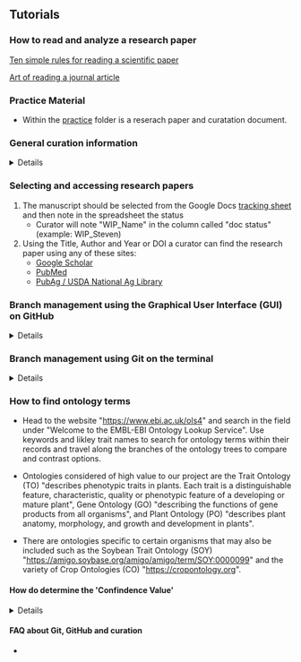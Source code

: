 ## Tutorials

### How to read and analyze a research paper

[Ten simple rules for reading a scientific paper](/student_tutorials/Carery_Steiner_2020.pdf)

[Art of reading a journal article](/student_tutorials/Subramanyam_2013.pdf)

### Practice Material
- Within the [practice](https://github.com/legumeinfo/gene-function-registry/tree/main/student_tutorials/practice) folder is a reserach paper and curatation document. 

### General curation information
<details>
- We use a "Genus species" code for curation. We use the first three letters of the <b>gen</b>us and the first two letters of the <b>sp</b>ecies (Example: <i>Glycine max</i> == glyma)
- Advanced gene function curation protocol can be found [here](https://github.com/legumeinfo/datastore-specifications/tree/main/PROTOCOLS/gene_functions)
</details>

### Selecting and accessing research papers
1. The manuscript should be selected from the Google Docs [tracking sheet](href="https://docs.google.com/spreadsheets/d/1hjBq1RSRtmjMVbzEEuKSQ1ArI8ydmVFBBkiA9ymWDrg/edit?usp=sharing) and then note in the spreadsheet the status
    - Curator will note "WIP_Name" in the column called "doc status" (example: WIP_Steven)
4. Using the Title, Author and Year or DOI a curator can find the research paper using any of these sites:
    - [Google Scholar](https://scholar.google.com/)
    - [PubMed](https://pubmed.ncbi.nlm.nih.gov/)
    - [PubAg / USDA National Ag Library](https://search.nal.usda.gov/discovery/search?vid=01NAL_INST:MAIN&search_scope=pubag&tab=pubag)


### Branch management using the Graphical User Interface (GUI) on GitHub
<details>
1. Make a branch from 'main' and name it "gensp.Author_Author_Year" (example: glyma.Song_Montes-Luz_2022)
2. Create a new issue using "gensp.Author_Author_Year" so that students and mentors (other curators) can easily discuss issues with curating the research paper
    - The issue can be closed once the curation for the particular paper is done (done == reviewed and merged).
3. Copy the [curation template](https://github.com/legumeinfo/gene-function-registry/blob/main/templates/gensp.traits.yml) and remain the file "gensp.Author_Author_Year.yml" (example: glyma.Song_Montes-Luz_2022.yml)
</details>

### Branch management using Git on the terminal
<details>
- To start a brand new branch on your own computer first start within the correct directory.  Within the terminal use the command "git checkout -b gensp.Author_Author_YEAR" or "git branch (new_branch_name)" followed by "git switch (new_branch_name)".

- To create a new branch on your local device that tracks a branch already present at https://github.com/legumeinfo/gene-function-registry, use the command "git checkout --track origin/(remote_branch_name)" in the terminal.

- If the local branch has no upstream branch at GitHub created earlier, you cannot simply push your file changes.  Rather, to push the current branch and set the remote as upstream, use one of the following commands; "git push --set-upstream origin (local_branch_name)" or "git push -u origin (local-branch_name)".

- To rename a local branch first change directories to within that branch and use the command "git branch -m (new_branch_name)".  Additionally, you may rename a branch from within any other local branches using "git branch -m (old_branch_name) (new_branch_name)".

- To rename a remote branch that exists at GitHub, you must first delete the older one with the command "git push origin --delete (old_remote_branch_name)".  You then push the newly renamed local branch using "git push origin -u (new_local_branch_name)".

- Save and track versions of your files using git and GitHub.  You should save your local files to a hard drive regularly during the workday, create saved local versions at least daily using git, and push your local versions (commits) to the shared workspace on https://github.com/legumeinfo/gene-function-registry.

- The “git status” command will help you find recent updates to your local branch and how they contrast with the remote repository.  Git status compares the contents of the local “.git” to the contents of GitHub, and you can decide to reconcile them using git push, git fetch, git pull, etc.

- The commands “git fetch” followed by “git pull” take the latest updates at the remote website GitHub and place them into the repository of “.git” on your local device.  Hence your local version of the branch, e.g. "main" is made identical to the tracked branch on GitHub.

- The command “git add” tells git locally about new or altered files and updates these versions to “.git”.  For example on the command line: git add path/file1 path/file2 path/file3.  To remove files from your local latest version use the command "git rm".  The "git add" and "git rm" stage files so they are ready for a "git commit".  You can use "git status" to see if there are files that have been changed and hence need addition or removal.

- We create a new recorded version of our directories using the command “git commit -m”.  The “git commit” ensconces new or changed files made available by “git add” and "git rm" within “.git”.  The “m” option allows you to write a brief message describing the new updates for your records.

- The record of "commits" and other changes within your git repository may be seen using "git log".  The command "git branch" allows you to see all the possible branches available in the directory and "git branch -a" shows the tracking branches at GitHub.  Shift from one branch to another using "git switch (different_branch_name)"

- The “git push” command then takes the updates in local “.git”, which have been staged ready for the push by “git-commit”, and pushes (uploads) the staged files to a remote repository at github.com.  Requires a sign-in or permission to access and use “git-push” in the command line without specifying the files.
</details>



### How to find ontology terms
- Head to the website "https://www.ebi.ac.uk/ols4" and search in the field under "Welcome to the EMBL-EBI Ontology Lookup Service".  Use keywords and likley trait names to search for ontology terms within their records and travel along the branches of the ontology trees to compare and contrast options.

- Ontologies considered of high value to our project are the Trait Ontology (TO) "describes phenotypic traits in plants. Each trait is a distinguishable feature, characteristic, quality or phenotypic feature of a developing or mature plant", Gene Ontology (GO) "describing the functions of gene products from all organisms", and Plant Ontology (PO) "describes plant anatomy, morphology, and growth and development in plants".

- There are ontologies specific to certain organisms that may also be included such as the Soybean Trait Ontology (SOY) "https://amigo.soybase.org/amigo/amigo/term/SOY:0000099" and the variety of Crop Ontologies (CO) "https://cropontology.org".


#### How do determine the 'Confindence Value'
<details>
- Short Answer: The confidence block is to have values 1 through 5.  This field indicates level of experimental support for the candidate gene, with 5 being the strongest and 1 the weakest.  Search your feelings and write down a plausible number as this task doesn't merit substantial investment.
- Long Answer: The S-Tier level of 5, and to a lesser extent 4, typically consist of strong experimental evidence such as genetic complementation tests or observations of mutant phenotypes associated with alleles of the gene-of-interest.  A level of 3 would represent strong associational support, but lacking experimental laboratory validation to demonstate causation over correlation.  Levels 1 and 2 would be largely high-throughput evidence and weak associations that generally should not be collected or prioritized.  For example, papers that report lists of "candidate genes" due to being in the vicinity of a GWAS or QTL region would be level 1 or 2 support.
</details>

#### FAQ about Git, GitHub and curation
- 
